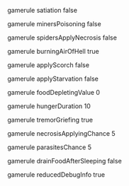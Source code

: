 gamerule satiation false

gamerule minersPoisoning false

gamerule spidersApplyNecrosis false

gamerule burningAirOfHell true

gamerule applyScorch false

gamerule applyStarvation false

gamerule foodDepletingValue 0

gamerule hungerDuration 10

gamerule tremorGriefing true

gamerule necrosisApplyingChance 5

gamerule parasitesChance 5

gamerule drainFoodAfterSleeping false

gamerule reducedDebugInfo true
